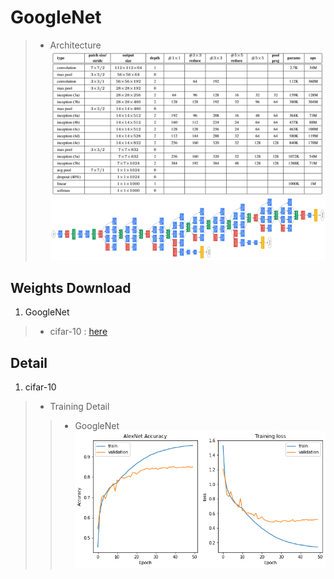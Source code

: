 # **GoogleNet**
> - Architecture
<br>![](/Doc/GoogleNet_Architecture_1.PNG)
<br>![](/Doc/GoogleNet_Architecture_2.PNG)

## **Weights Download**
1. GoogleNet
> * cifar-10 : [here]()

## **Detail**
1. cifar-10
> - Training Detail
>> - GoogleNet
<br>![GoogleNet](/Doc/GoogleNet_Accuracy_and_Loss.png)
